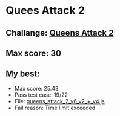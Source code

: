 # Quees Attack 2

## Challange: [Queens Attack 2](https://www.hackerrank.com/challenges/queens-attack-2/problem)
## Max score: 30
## My best:
- Max score: 25.43
- Pass test case: 19/22
- File: [queens_attack_2_v6_v2_+_v4.js](https://github.com/reader00/HackerRank-Solutions/blob/master/Problem%20Solving/Medium/half-done/quees_attack_2/Javascript/queens_attack_2_v6_v2_%2B_v4.js)
- Fail reason: Time limit exceeded
